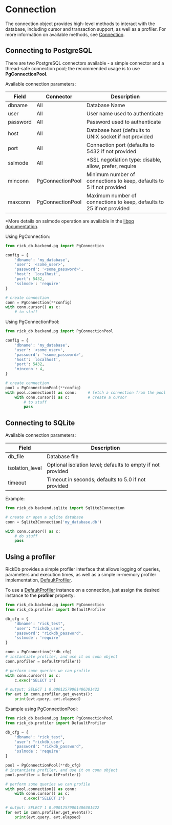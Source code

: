 # Connection

The connection object provides high-level methods to interact with the database, including cursor and transaction support,
as well as a profiler. For more information on available methods, see [Connection](classes/connection.md).

## Connecting to PostgreSQL

There are two PostgreSQL connectors available - a simple connector and a thread-safe connection pool; the recommended 
usage is to use **PgConnectionPool**.

Available connection parameters:

|Field| Connector | Description                                                           |
|---|---|-----------------------------------------------------------------------|
|dbname| All | Database Name                                                         |
|user| All | User name used to authenticate                                        |
|password| All | Password used to authenticate                                         |
|host| All| Database host (defaults to UNIX socket if not provided                |
|port| All | Connection port (defaults to 5432 if not provided                     |
|sslmode|All | *SSL negotiation type: disable, allow, prefer, require                |
|minconn|PgConnectionPool| Minimum number of connections to keep, defaults to 5 if not provided  |
|maxconn|PgConnectionPool| Maximum number of connections to keep, defaults to 25 if not provided |

*More details on sslmode operation are available in the [libpq documentation](https://www.postgresql.org/docs/current/libpq-ssl.html). 


Using PgConnection:

```python
from rick_db.backend.pg import PgConnection

config = {
    'dbname': 'my_database',
    'user': '<some_user>',
    'password': '<some_password>',
    'host': 'localhost',
    'port': 5432,
    'sslmode': 'require'    
}

# create connection
conn = PgConnection(**config)
with conn.cursor() as c:
    # to stuff
```

Using PgConnectionPool:

```python
from rick_db.backend.pg import PgConnectionPool

config = {
    'dbname': 'my_database',
    'user': '<some_user>',
    'password': '<some_password>',
    'host': 'localhost',
    'port': 5432,
    'minconn': 4,
}

# create connection
pool = PgConnectionPool(**config)
with pool.connection() as conn:     # fetch a connection from the pool
    with conn.cursor() as c:        # create a cursor
        # to stuff
        pass
```

## Connecting to SQLite

Available connection parameters:

|Field|  Description  |
|---|---|
|db_file| Database file|
|isolation_level| Optional isolation level; defaults to empty if not provided|
|timeout| Timeout in seconds; defaults to 5.0 if not provided|

Example:
```python
from rick_db.backend.sqlite import Sqlite3Connection

# create or open a sqlite database
conn = Sqlite3Connection('my_database.db')

with conn.cursor() as c:
    # do stuff
    pass
```

## Using a profiler

RickDb provides a simple profiler interface that allows logging of queries, parameters and execution times, as well
as a simple in-memory profiler implementation, [DefaultProfiler](classes/profiler.md#class-rick_dbprofilerdefaultprofiler).

To use a [DefaultProfiler](classes/profiler.md#class-rick_dbprofilerdefaultprofiler) instance on a connection,
just assign the desired instance to the **profiler** property:

```python
from rick_db.backend.pg import PgConnection
from rick_db.profiler import DefaultProfiler

db_cfg = {
    'dbname': "rick_test",
    'user': "rickdb_user",
    'password': "rickdb_password",
    'sslmode': 'require'
}

conn = PgConnection(**db_cfg)
# instantiate profiler, and use it on conn object
conn.profiler = DefaultProfiler()

# perform some queries we can profile
with conn.cursor() as c:
    c.exec("SELECT 1")

# output: SELECT 1 0.00012579001486301422
for evt in conn.profiler.get_events():
    print(evt.query, evt.elapsed)
```

Example using PgConnectionPool:
```python
from rick_db.backend.pg import PgConnectionPool
from rick_db.profiler import DefaultProfiler

db_cfg = {
    'dbname': "rick_test",
    'user': "rickdb_user",
    'password': "rickdb_password",
    'sslmode': 'require'
}

pool = PgConnectionPool(**db_cfg)
# instantiate profiler, and use it on conn object
pool.profiler = DefaultProfiler()

# perform some queries we can profile
with pool.connection() as conn:
    with conn.cursor() as c:
        c.exec("SELECT 1")

# output: SELECT 1 0.00012579001486301422
for evt in conn.profiler.get_events():
    print(evt.query, evt.elapsed)
```
